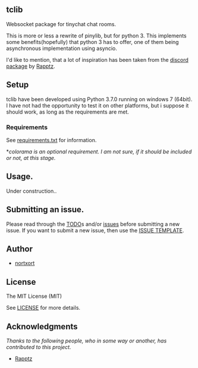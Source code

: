 ## tclib

Websocket package for tinychat chat rooms.

This is more or less a rewrite of pinylib, but for python 3. This implements some benefits(hopefully) that python 3 has to offer, one of them being asynchronous implementation using asyncio.

I'd like to mention, that a lot of inspiration has been taken from the [discord package](https://github.com/Rapptz/discord.py) by [Rapptz](https://github.com/Rapptz).

## Setup

tclib have been developed using Python 3.7.0 running on windows 7 (64bit). I have not had the opportunity to test it on other platforms, but i suppose it should work, as long as the requirements are met.

### Requirements

See [requirements.txt](https://github.com/nortxort/tclib/blob/master/requirements.txt) for information.

**colorama is an optional requirement. I am not sure, if it should be included or not, at this stage.*

## Usage.

Under construction..

## Submitting an issue.

Please read through the [TODO](https://github.com/nortxort/tclib/blob/master/TODO)s and/or [issues](https://github.com/nortxort/tclib/issues) before submitting a new issue. If you want to submit a new issue, then use the [ISSUE TEMPLATE](https://github.com/nortxort/tclib/blob/master/ISSUE_TEMPLATE).


## Author

* [nortxort](https://github.com/nortxort)

## License

The MIT License (MIT)

See [LICENSE](https://github.com/nortxort/tclib/blob/master/LICENSE) for more details.

## Acknowledgments

*Thanks to the following people, who in some way or another, has contributed to this project.*

* [Rapptz](https://github.com/Rapptz)


